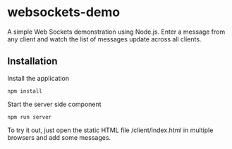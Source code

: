 # websockets-demo

A simple Web Sockets demonstration using Node.js. Enter a message from any client and watch the list of messages update across all clients.

## Installation

Install the application
```
npm install
```

Start the server side component
```
npm run server
```

To try it out, just open the static HTML file /client/index.html in multiple browsers and add some messages.
